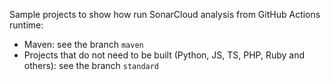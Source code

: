 Sample projects to show how run SonarCloud analysis from GitHub Actions runtime:

* Maven: see the branch `maven`
* Projects that do not need to be built (Python, JS, TS, PHP, Ruby and others): see the branch `standard`
